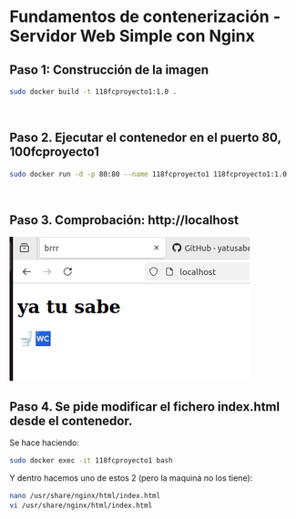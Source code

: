 # Fundamentos de contenerización - Servidor Web Simple con Nginx

## Paso 1: Construcción de la imagen
``` bash
sudo docker build -t 118fcproyecto1:1.0 .
```
 
## Paso 2. Ejecutar el contenedor en el puerto 80, 100fcproyecto1 
``` bash
sudo docker run -d -p 80:80 --name 118fcproyecto1 118fcproyecto1:1.0
```
 
## Paso 3. Comprobación: http://localhost 
![comprobacion en localhost](comprobacion_localhost.png)
 
## Paso 4. Se pide modificar el fichero index.html desde el contenedor. 
Se hace haciendo:
``` bash
sudo docker exec -it 118fcproyecto1 bash
```

Y dentro hacemos uno de estos 2 (pero la maquina no los tiene):
``` bash
nano /usr/share/nginx/html/index.html
vi /usr/share/nginx/html/index.html
```

